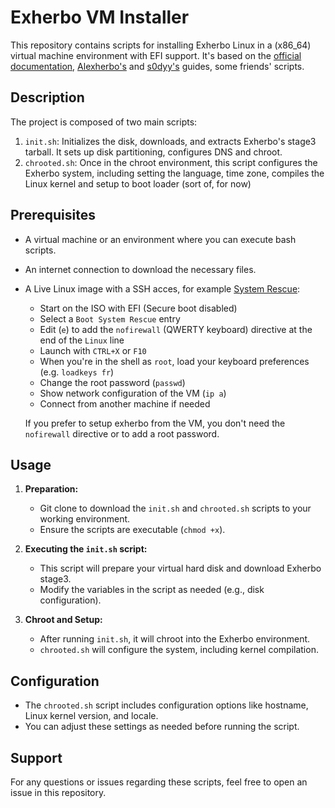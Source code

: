 # Exherbo VM Installer

This repository contains scripts for installing Exherbo Linux in a (x86_64) virtual machine environment with EFI support. It's based on the [official documentation](https://www.exherbolinux.org/docs/install-guide.html), [Alexherbo's](https://alexherbo2.github.io/wiki/exherbo/install-guide/) and [s0dyy's](https://gist.github.com/s0dyy/905be36b2c39fb8c14906e15c05c68a3) guides, some friends' scripts.

## Description

The project is composed of two main scripts:

1. `init.sh`: Initializes the disk, downloads, and extracts Exherbo's stage3 tarball. It sets up disk partitioning, configures DNS and chroot.
2. `chrooted.sh`: Once in the chroot environment, this script configures the Exherbo system, including setting the language, time zone, compiles the Linux kernel and setup to boot loader (sort of, for now)

## Prerequisites

- A virtual machine or an environment where you can execute bash scripts.
- An internet connection to download the necessary files.
- A Live Linux image with a SSH acces, for example [System Rescue](https://www.system-rescue.org/Download/):
  - Start on the ISO with EFI (Secure boot disabled)
  - Select a `Boot System Rescue` entry
  - Edit (`e`) to add the `nofirewall` (QWERTY keyboard) directive at the end of the `Linux` line
  - Launch with `CTRL+X` or `F10`
  - When you're in the shell as `root`, load your keyboard preferences (e.g. `loadkeys fr`)
  - Change the root password (`passwd`)
  - Show network configuration of the VM (`ip a`)
  - Connect from another machine if needed

  If you prefer to setup exherbo from the VM, you don't need the `nofirewall` directive or to add a root password.

## Usage

1. **Preparation:**
   - Git clone to download the `init.sh` and `chrooted.sh` scripts to your working environment.
   - Ensure the scripts are executable (`chmod +x`).

2. **Executing the `init.sh` script:**
   - This script will prepare your virtual hard disk and download Exherbo stage3.
   - Modify the variables in the script as needed (e.g., disk configuration).

3. **Chroot and Setup:**
   - After running `init.sh`, it will chroot into the Exherbo environment.
   - `chrooted.sh` will configure the system, including kernel compilation.

## Configuration

- The `chrooted.sh` script includes configuration options like hostname, Linux kernel version, and locale.
- You can adjust these settings as needed before running the script.

## Support

For any questions or issues regarding these scripts, feel free to open an issue in this repository.
